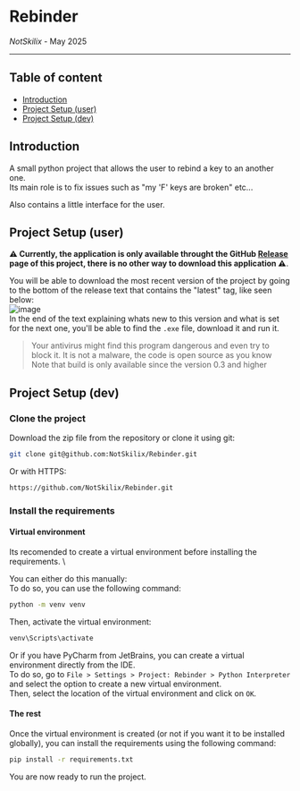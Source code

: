 # Rebinder
*NotSkilix* - May 2025

---

## Table of content
- [Introduction](/Introduction)
- [Project Setup (user)]()
- [Project Setup (dev)]()

## Introduction
A small python project that allows the user to rebind a key to an another one. \
Its main role is to fix issues such as "my 'F' keys are broken" etc...

Also contains a little interface for the user.

## Project Setup (user)
**⚠️ Currently, the application is only available throught the GitHub [Release](https://github.com/NotSkilix/Rebinder/releases) page of this project, there is no other way to download this application ⚠️**.

You will be able to download the most recent version of the project by going to the bottom of the release text that contains the "latest" tag, like seen below: \
![image](https://github.com/user-attachments/assets/92deb5d8-20a2-47e2-a333-7493305b557c) \
In the end of the text explaining whats new to this version and what is set for the next one, you'll be able to find the `.exe` file, download it and run it. 

> Your antivirus might find this program dangerous and even try to block it. It is not a malware, the code is open source as you know \
> Note that build is only available since the version 0.3 and higher


## Project Setup (dev)
### Clone the project
Download the zip file from the repository or clone it using git:
```bash
git clone git@github.com:NotSkilix/Rebinder.git
```
Or with HTTPS:
````bash
https://github.com/NotSkilix/Rebinder.git
````

### Install the requirements
#### Virtual environment
Its recomended to create a virtual environment before installing the requirements. \

You can either do this manually: \
To do so, you can use the following command:
```bash
python -m venv venv
```
Then, activate the virtual environment:
```bash
venv\Scripts\activate
```

Or if you have PyCharm from JetBrains, you can create a virtual environment directly from the IDE. \
To do so, go to `File > Settings > Project: Rebinder > Python Interpreter` and select the option to create a new virtual environment. \
Then, select the location of the virtual environment and click on `OK`. 

#### The rest
Once the virtual environment is created (or not if you want it to be installed globally), you can install the requirements using the following command:
```bash
pip install -r requirements.txt
```

You are now ready to run the project. 
